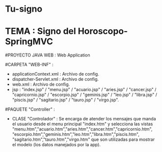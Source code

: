 # Tu-signo

# TEMA : Signo del Horoscopo-SpringMVC

#PROYECTO JAVA WEB : Web Application

#CARPETA "WEB-INF" :
  
  - applicationContext.xml : Archivo de config.
  - dispatcher-Servlet.xml : Archivo de config.
  - web.xml : Archivo de config.  
  - jsp :   "index.jsp" / "menu.jsp" / "acuario.jsp" / "aries.jsp" /
  "cancer.jsp" / "capricornio.jsp" / "escorpio.jsp" / "geminis.jsp" /
  "leo.jsp" / "libra.jsp" / "piscis.jsp" / "sagitario.jsp" / 
  "tauro.jsp" / "virgo.jsp".
   
#PAQUETE "Controller" : 
  
  - CLASE "Controlador" :  Se encarga de atender los mensajes que manda
    el usuario desde el menu principal "index.htm" y selecciona las vistas
   "menu.htm","acuario.htm","aries.htm","cancer.htm","capricornio.htm",
   "escorpio.htm","geminis.htm","leo.htm","libra.htm","piscis.htm",
   "sagitario.htm","tauro.htm","virgo.htm" que son utilizadas para 
    mostrar el modelo (los datos manejados por la app).
  
